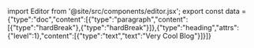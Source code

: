 import Editor from '@site/src/components/editor.jsx';
    export const data = {"type":"doc","content":[{"type":"paragraph","content":[{"type":"hardBreak"},{"type":"hardBreak"}]},{"type":"heading","attrs":{"level":1},"content":[{"type":"text","text":"Very Cool Blog"}]}]}


<Editor data={data} />